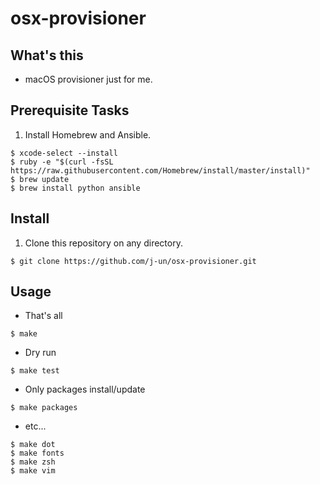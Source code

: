 # osx-provisioner

## What's this
* macOS provisioner just for me.

## Prerequisite Tasks
1. Install Homebrew and Ansible.
```
$ xcode-select --install
$ ruby -e "$(curl -fsSL https://raw.githubusercontent.com/Homebrew/install/master/install)"
$ brew update
$ brew install python ansible
```

## Install
1. Clone this repository on any directory.
```
$ git clone https://github.com/j-un/osx-provisioner.git
```

## Usage
* That's all
```
$ make
```

* Dry run
```
$ make test
```

* Only packages install/update
```
$ make packages
```

* etc...
```
$ make dot
$ make fonts
$ make zsh
$ make vim
```
